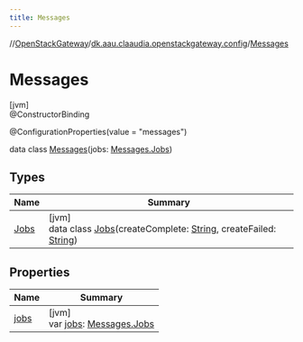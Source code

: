 ```yaml
---
title: Messages
---
```

//[OpenStackGateway](../../../index.html)/[dk.aau.claaudia.openstackgateway.config](../index.html)/[Messages](index.html)



# Messages



[jvm]\
@ConstructorBinding



@ConfigurationProperties(value = "messages")



data class [Messages](index.html)(jobs: [Messages.Jobs](-jobs/index.html))



## Types


| Name | Summary |
|---|---|
| [Jobs](-jobs/index.html) | [jvm]<br>data class [Jobs](-jobs/index.html)(createComplete: [String](https://kotlinlang.org/api/latest/jvm/stdlib/kotlin/-string/index.html), createFailed: [String](https://kotlinlang.org/api/latest/jvm/stdlib/kotlin/-string/index.html)) |


## Properties


| Name | Summary |
|---|---|
| [jobs](jobs.html) | [jvm]<br>var [jobs](jobs.html): [Messages.Jobs](-jobs/index.html) |

